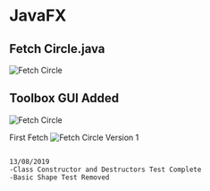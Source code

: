 # JavaFX

## Fetch Circle.java

![Fetch Circle](http://boldnobold.com/FetchCircle.gif)

## Toolbox GUI Added
![Fetch Circle](http://boldnobold.com/FetchTools.jpg)


First Fetch
![Fetch Circle Version 1](http://boldnobold.com/FetchCircle.JPG)
 
 
```

13/08/2019
-Class Constructor and Destructors Test Complete
-Basic Shape Test Removed

```
